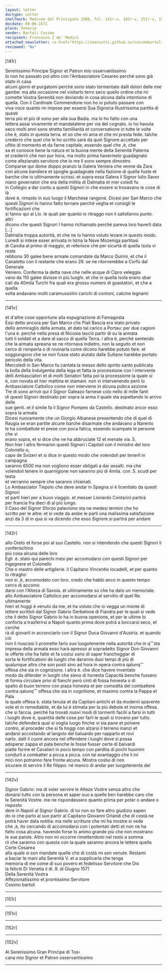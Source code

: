 ```yaml
---
layout: letter
doctype: Letter
shelfmark: Mediceo del Principato 2980, fol. 141r-v, 142r-v, 151r-v, 152r-v
docdate: 09-06-1571
place: Venezia
sender: Bartoli Cosimo
recipient: Francesco I de' Medici
attached_newsletter: <a href="https://smansutti.github.io/cosimobartoli/texts/3081_025/">3081_025</a>
reviewed: "No"
---
```


[141r]  
  
  
Serenissimo Principe Signor et Patron mio osservantissimo  
Io non ho passato poi altro con l'Ambasciatore Cesareo perché sono già stato in casa  
alcuni giorni et purgatomi perché sono stato tormentato dalli dolori delle mie  
gambe: ma alla occasione nel visitarlo terro seco quello ordine che mi  
comette Vostra Serenità non deviando in cosa alcuna dalla intentione di  
quella. Con il Cardinale Commendone non ho io potuto passare con  
viva voce quanto mi impose per essersi Sua Signoria Illustrissima partita di questi  
terra più et più dì sono per alla sua Badia. ma lo ho fatto con una  
lettera assai vivamente et mandatalene per via del cognato. io ho havuta  
seco molti anni sono stretta familliarità et conversatione in tutte le volte  
che è, stato in questa terra. et so che mi ama et che mi presta fede. talche  
crederrò che quel che le ho scritto sarà da quel Signore accettato per  
ufitio di momento et da farne capitale, essendo quel che ,è, che  
sa et conosce bene la natura et la buona mente della Serenità Paterna  
et crederrò che non pur hora, ma molto prima havermelo guadagnato  
come afezianato servitore che io me li sono sempre dimostro.  
Comparse qui dome doppo pranzo la Galera Veniera che venne da Zara  
con alcune bandiere et spoglie guadagnate nella fazione di quelle fuste et  
barche che io ultimamente scrissi. et sopra essa Galera il Signor Iulio Savor  
niano governator che era della militia di Dalmatia et mer coledì fu  
in Collegio a dar conto a questi Signori in che essere si trovavano le cose di là  
dove è, rimasto in suo luogo il Marchese rangone. Dicesi per San Marco che  
questi Signori lo hanno fatto tornare perché vegha et consigli le fortificazioni che  
si fanno qui al Lio. le quali per quanto io ritraggo non li satisfanno punto. altri  
dicono che questi Signori l hanno richiamato perché pareva loro haverli data [...]  
Dalmatia troppa autorità, et che ne lo hanno voluto levare in questo modo.  
Lunedì si intese esser arrivata in Istria la Nave Mozeniga partitasi  
di Candia al primo di maggio, et referisce che per sicurtà di quella Isola vi reste  
rebbono 30 galee bene armate comandate da Marco Quirini, et che il  
Canaletto con il restante che erano 29. se ne ritornerebbe a Corfù dal Generale  
Veniero. Conferma la detta nave che nelle acque di Cipro veleggia  
vano da 110 galee divisse in più luoghi. et che in quella Isola erano sbar  
cati da 40mila Turchi fra quali era grosso numero di guastatori, et che a quella  
volta andavano molti caramussolini carichi di contoni, calcine legnami  
  
---  

[141v]  
  
  
et d'altre cose opportune alla espugnazione di Famagosta  
Essi detto ancora per San Marco che Piali Bascia era stato privato  
dello ammiraglio della armata, et dato tal carico a Portau: per due cagioni  
l'una è. perché nella presa di Nicosia lasciò partir di su la armata  
tutti li soldati et a dare al sacco di quella Terra. l altra è, perché sentendo  
che la armata xpreana se ne ritornava indietro, non la seguito et non  
cerco di romperla o di rovinarla come dicono harebbe potuto fare. et  
soggiungono che se non fusse stato aiutato dalle Sultane harebbe portato  
pericolo della vita.  
Mercoledì in San Marco fu cantata la messo dello spirito santo publicata  
la bolla della Indulgentia della lega et fatta la processione con l intervente  
delli Ambasciatori et di molti Senatori fatta poi la processione la quale si  
è, con novata et hier mattina et stamani. non vi intervenendo però lo  
Ambasciatore Cattolico come non interviene in alcuna pubca azzione  
Tre dì sono arrivò qui il Signor Galeazo farnese colo nello di mille fanti  
di questi Signori destinato per sopra la arma il quale sta aspettando lo arrivo delle  
sue genti. et il simile fa il Signor Pompeo da Castello. destinato ancor esso  
sopra la armata  
Dicesi nuovamente che un Giorgio Albanese presentendo che di quel di  
Raugia se eran partite alcune barche disarmate che andavano a Narento  
le ha combattute et prese con poca fatica, essendo scampate le persone che vi  
erano sopra, et si dice che ne ha abbruciate 12 et menate via .5.  
Non hier l altro fermaron questi Signori i Capitoli con il ministro del loro Colonello o,  
capo de Svizeri et si dice in questo modo che volendoli per tenerli in campagna  
saranno 6500 ma non vogliono esser obligati a dar assalti. ma che  
volendoli tenere in quarnigione non saranno più di 4mila. con .5. scudi per testa  
et verranno sempre che saranno chiamati.  
Lo Ambasciator Tiepolo che deve andar in Spagna si è licentiato da questi Signori  
et partì hieri per a buon viaggio. et messer Lionardo Contarini partirà  
per francia fra dieci dì al più lungo.  
Il Caso del Signor Sforzo palavisino sta ne medesi termini che ho  
scritto per le altre: et si vede da ambe le parti una malissima satisfazione  
anzi da 3 dì in qua si va dicendo che esso Signore si partirà per andare  
  
---  

[142r]  
  
  
allo Oreto et forse poi al suo Castello. non si intendendo che questi Signori li conferischino  
più cosa alcuna delle loro  
Egli .è. stato qui parechi mesi per accomodarsi con questi Signori per ingegnere et Colonello  
Che o mastro delle artiglierie. il Capitano Vincentio locadelli, et per quanto io ritragho  
non si ,è, accomodato con loro. credo che habbi anco in questo tempo cerco di accomo  
darsi con l'Alteza di Savoia. et ultimamente so che ha dato un memoriale.  
allo Ambasciatore Cattolico per accomodarsi al servitio di quel Re. ultimamente  
hieri et hoggi è venuto da me, et ha voluto che io vegga un monte di  
lettere scrittoli dal Signor Gabrio Gerbelone di Fiandra per le quali si vede  
che il detto Signor Gabrio lo ha in buona openione, et per le ultime lo  
conforta a trasferirsi a Napoli quanto prima dove potrà a boccarsi seco, et cerche  
rà di giovarli in acconciarlo con il Signor Duca Giovanni d'Austria. et quando ciò  
non li riuscissi li promette farlo suo luogotenente nella autorità che in q⁀sta  
impresa della armata esso harà apresso al sopradetto Signor Don Giovanni  
le offerte che ha fatte et fa costui sono di saper francheggiar di  
sorta le fortificationi de luoghi che daranno duoi tempi di più di  
qualunque altro che son posti sino ad hora in opera contra qalunq⁀  
offesa che sia in cognizione. l altra è. che dice havere inventato  
modo da difender in luoghi che sieno di honesta Capacità benche fussero  
di forma circulare privi di fianchi però cinti di fossa honesta o di  
spalto di buon terreno con piaza honesta et per comodità del combattere  
contra qalunq⁀ offesa che sia in cognitione, et maximo contra la Pappa et Pala  
la quale offesa è. stata tenuta et da Capitani antichi et da moderni spavente  
vole et in remediabile, et da lui è stimata per la più debole et insima offesa.  
che si faccia. perché ha trovati nuovi modi di tormenti facilii a farsi in tutti  
i luoghi dove è, quantità delle cose per farli le quali si trovano per tutto.  
talche defenderà qual si voglia luogo finche vi sia pane et polvere  
contro, al proceder che si fa hoggi con alzarsi il terreno inanzi et  
andarsi accostando al langolo del baluardo per rapparlo et rovi  
narlo. dalli il cuore ancora nel offendere i luoghi dove si possa  
adoperar zappa et pala benche le fosse fusser certe di balvardi  
piatte forme et Cavalieri in poco tempo con perdita di pochi huomini  
condurli a combatter a picca a picca. con tal avantaggio che li ini  
mici non potranno fare fronte alcuna. Mostra costui di non  
sicurare di servire il Re filippo: né manco di andar per luogotenente del  
  
---  

[142v]  
  
  
Signor Gabrio: ma di voler servire le Alteze Vostre senza altro che  
donarsi tutto con la persona et saper suo a quelle ben harebbe caro che  
le Serenità Vostre. me ne rispondessero quanto prima per poter o andare o risposto  
dere in Napoli al Signor Gabrio. di lui non so fare altro giudizio sapen  
do io che parlo al suo partir al Capitano Giovanni Orlandi che di costà ne  
potrà haver data notitia: ma nelle scritture che mi ha mostre si vede  
che ,è, ito cercando di accomodarsi con i potentati detti et non ne ha  
fatto cosa alcuna. havendo forse lo animo grande più che non mostrano  
le sue parole. Altro non mi occorre rimettendomi nel resto a somma  
rii che saranno con questa con la quale saranno ancora le lettere quella Corte Cesarea  
alla quale si son mandate quelle che di costà mi son venute. Restami  
a baciar le mani alla Serenità V. et a supplicarla che tenga  
memoria di me come di suo povero et fedelisso Servitore che Dio  
la feliciti Di Venetia il dì .9. di Giugno 1571  
Della Serenità Vostra  
Affezionatissimo et prontissimo Servitore  
Cosimo bartoli  
  
---  

[151r]  
  
  
  
---  

[151v]  
  
  
  
---  

[152r]  
  
  
  
---  

[152v]  
  
  
Al Serenissimo Gran Principe di Tos꞊  
cana mio Signor et Patron osservantissimo  
  
---  


